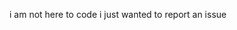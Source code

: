 i am not here to code i just wanted to report an issue

<!---
tristallyn/tristallyn is a ✨ special ✨ repository because its `README.md` (this file) appears on your GitHub profile.
You can click the Preview link to take a look at your changes.
--->
